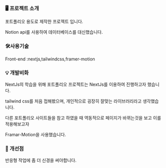 ### 🖥 프로젝트 소개

포트폴리오 용도로 제작한 프로젝트 입니다.

Notion api를 사용하여 데이터베이스를 대신했습니다.

### 🛠사용기술

Front-end :nextjs,tailwindcss,framer-motion

### 💡 개발비화

NextJs의 학습을 위해 포트폴리오 프로젝트는 NextJs를 이용하여 진행하고자 했습니다.

tailwind css를 처음 접해봤으며, 개인적으로 굉장히 잘맞는 라이브러리라고 생각했습니다.

다른 포트폴리오 사이트들을 참고 하였을 때 역동적으로 페이지가 바뀌는것을 보고 이를 적용해보고자

Framar-Motion을 사용했습니다.

### 🚧 개선점

반응형 작업에 좀 더 신경을 써야합니다.

